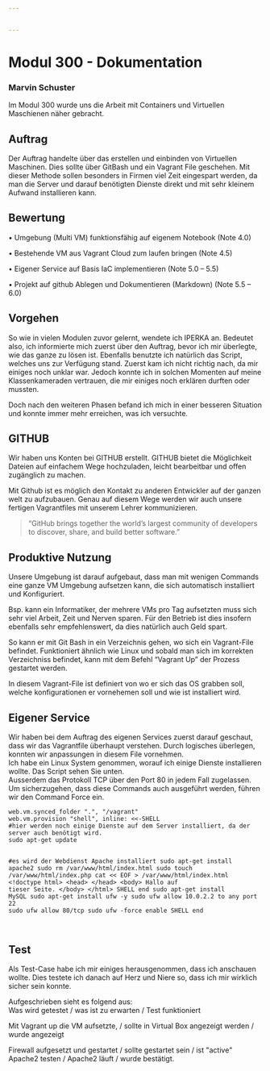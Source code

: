 ```yaml
---


---
```


<h1 id="modul-300---dokumentation">Modul 300 - Dokumentation</h1>
<h3 id="marvin-schuster">Marvin Schuster</h3>
<p>Im Modul 300 wurde uns die Arbeit mit Containers und Virtuellen Maschienen näher gebracht.</p>
<h2 id="auftrag">Auftrag</h2>
<p>Der Auftrag handelte über das erstellen und einbinden von Virtuellen Maschinen. Dies sollte über GitBash und ein Vagrant File geschehen. Mit dieser Methode sollen besonders in Firmen viel Zeit eingespart werden, da man die Server und darauf benötigten Dienste direkt und mit sehr kleinem Aufwand installieren kann.</p>
<h2 id="bewertung">Bewertung</h2>
<p>• Umgebung (Multi VM) funktionsfähig auf eigenem Notebook (Note 4.0)</p>
<p>• Bestehende VM aus Vagrant Cloud zum laufen bringen (Note 4.5)</p>
<p>• Eigener Service auf Basis IaC implementieren (Note 5.0 – 5.5)</p>
<p>• Projekt auf github Ablegen und Dokumentieren (Markdown) (Note 5.5 – 6.0)</p>
<h2 id="vorgehen">Vorgehen</h2>
<p>So wie in vielen Modulen zuvor gelernt, wendete ich IPERKA an. Bedeutet also, ich informierte mich zuerst über den Auftrag, bevor ich mir überlegte, wie das ganze zu lösen ist. Ebenfalls benutzte ich natürlich das Script, welches uns zur Verfügung stand. Zuerst kam ich nicht richtig nach, da mir einiges noch unklar war. Jedoch konnte ich in solchen Momenten auf meine Klassenkameraden vertrauen, die mir einiges noch erklären durften oder mussten.</p>
<p>Doch nach den weiteren Phasen befand ich mich in einer besseren Situation und konnte immer mehr erreichen, was ich versuchte.</p>
<h2 id="github">GITHUB</h2>
<p>Wir haben uns Konten bei GITHUB erstellt. GITHUB bietet die Möglichkeit Dateien auf einfachem Wege hochzuladen, leicht bearbeitbar und offen zugänglich zu machen.</p>
<p>Mit Github ist es möglich den Kontakt zu anderen Entwickler auf der ganzen welt zu aufzubauen. Genau auf diesem Wege werden wir auch unsere fertigen Vagrantfiles mit unserem Lehrer kommunizieren.</p>
<blockquote>
<p>“GitHub brings together the world’s largest community of developers to discover, share, and build better software.”</p>
</blockquote>
<h2 id="produktive-nutzung">Produktive Nutzung</h2>
<p>Unsere Umgebung ist darauf aufgebaut, dass man mit wenigen Commands eine ganze VM Umgebung aufsetzen kann, die sich automatisch installiert und Konfiguriert.</p>
<p>Bsp. kann ein Informatiker, der mehrere VMs pro Tag aufsetzten muss sich sehr viel Arbeit, Zeit und Nerven sparen. Für den Betrieb ist dies insofern ebenfalls sehr empfehlenswert, da dies natürlich auch Geld spart.</p>
<p>So kann er mit Git Bash in ein Verzeichnis gehen, wo sich ein Vagrant-File befindet. Funktioniert ähnlich wie Linux und sobald man sich im korrekten Verzeichniss befindet, kann mit dem Befehl “Vagrant Up” der Prozess gestartet werden.</p>
<p>In diesem Vagrant-File ist definiert von wo er sich das OS grabben soll, welche konfigurationen er vornehemen soll und wie ist installiert wird.</p>
<h2 id="eigener-service">Eigener Service</h2>
<p>Wir haben bei dem Auftrag des eigenen Services zuerst darauf geschaut, dass wir das Vagrantfile überhaupt verstehen. Durch logisches überlegen, konnten wir anpassungen in diesem File vornehmen.<br>
Ich habe ein Linux System genommen, worauf ich einige Dienste installieren wollte. Das Script sehen Sie unten.<br>
Ausserdem das Protokoll TCP über den Port 80 in jedem Fall zugelassen.<br>
Um sicherzugehen, dass diese Commands auch ausgeführt werden, führen wir den Command Force ein.</p>
<pre><code>web.vm.synced_folder ".", "/vagrant"  	
web.vm.provision "shell", inline: &lt;&lt;-SHELL
#hier werden noch einige Dienste auf dem Server installiert, da der server auch benötigt wird. 
sudo apt-get update

#es wird der Webdienst Apache installiert
sudo apt-get install apache2
	sudo rm /var/www/html/index.html
	sudo touch /var/www/html/index.php
    cat &lt;&lt; EOF &gt; /var/www/html/index.html
    &lt;!doctype html&gt;
    &lt;head&gt;
    &lt;/head&gt;
    &lt;body&gt;
            Hallo auf tieser Seite. 
    &lt;/body&gt;
    &lt;/html&gt;
    SHELL
    end
sudo apt-get install MySQL
sudo apt-get install ufw -y
	sudo ufw allow 10.0.2.2 to any port 22
	sudo ufw allow 80/tcp
	sudo ufw -force enable
	SHELL
	end  
</code></pre>
<h2 id="test">Test</h2>
<p>Als Test-Case habe ich mir einiges herausgenommen, dass ich anschauen wollte. Dies testete ich danach auf Herz und Niere so, dass ich mir wirklich sicher sein konnte.</p>
<p>Aufgeschrieben sieht es folgend aus:<br>
Was wird getestet / was ist zu erwarten /  Test funktioniert</p>
<p><img src="https://perrone.myqnapcloud.com:450/share.cgi/187_Erstellun.PNG?ssid=02YbC2K&amp;fid=02YbC2K&amp;path=%2F&amp;filename=187_Erstellun.PNG&amp;openfolder=normal&amp;ep=" alt=""><br>
Mit Vagrant up die VM aufsetzte, / sollte in Virtual Box angezeigt werden / wurde angezeigt</p>
<p><img src="https://perrone.myqnapcloud.com:450/share.cgi/187_test%20firewall.PNG?ssid=02YbC2K&amp;fid=02YbC2K&amp;path=%2F&amp;filename=187_test%20firewall.PNG&amp;openfolder=normal&amp;ep=" alt=""><br>
Firewall aufgesetzt und gestartet / sollte gestartet sein / ist "active"<br>
<img src="https://perrone.myqnapcloud.com:450/share.cgi/187_Apache.PNG?ssid=02YbC2K&amp;fid=02YbC2K&amp;path=%2F&amp;filename=187_Apache.PNG&amp;openfolder=normal&amp;ep=" alt=""><br>
Apache2 testen / Apache2 läuft / wurde bestätigt.</p>

